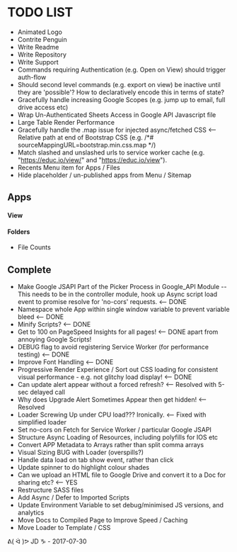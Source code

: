 
TODO LIST 
=========
* Animated Logo
* Contrite Penguin
* Write Readme
* Write Repository
* Write Support
* Commands requiring Authentication (e.g. Open on View) should trigger auth-flow
* Should second level commands (e.g. export on view) be inactive until they are 'possible'? How to declaratively encode this in terms of state?
* Gracefully handle increasing Google Scopes (e.g. jump up to email, full drive access etc)
* Wrap Un-Authenticated Sheets Access in Google API Javascript file
* Large Table Render Performance
* Gracefully handle the .map issue for injected async/fetched CSS <-- Relative path at end of Bootstrap CSS (e.g. /*# sourceMappingURL=bootstrap.min.css.map */)
* Match slashed and unslashed urls to service worker cache (e.g. "https://educ.io/view/" and "https://educ.io/view").
* Recents Menu item for Apps / Files
* Hide placeholder / un-published apps from Menu / Sitemap

Apps
----

#### View

#### Folders
* File Counts

Complete
--------
* Make Google JSAPI Part of the Picker Process in Google_API Module -- This needs to be in the controller module, hook up Async script load event to promise resolve for 'no-cors' requests. <-- DONE
* Namespace whole App within single window variable to prevent variable bleed <-- DONE
* Minify Scripts? <-- DONE
* Get to 100 on PageSpeed Insights for all pages! <-- DONE apart from annoying Google Scripts!
* DEBUG flag to avoid registering Service Worker (for performance testing) <-- DONE
* Improve Font Handling <-- DONE
* Progressive Render Experience / Sort out CSS loading for consistent visual performance - e.g. not glitchy load display! <-- DONE
* Can update alert appear without a forced refresh? <-- Resolved with 5-sec delayed call
* Why does Upgrade Alert Sometimes Appear then get hidden! <-- Resolved
* Loader Screwing Up under CPU load??? Ironically. <-- Fixed with simplified loader
* Set no-cors on Fetch for Service Worker / particular Google JSAPI
* Structure Async Loading of Resources, including polyfills for IOS etc
* Convert APP Metadata to Arrays rather than split comma arrays
* Visual Sizing BUG with Loader (overspills?)
* Handle data load on tab show event, rather than click
* Update spinner to do highlight colour shades
* Can we upload an HTML file to Google Drive and convert it to a Doc for sharing etc? <-- YES
* Restructure SASS files
* Add Async / Defer to Imported Scripts
* Update Environment Variable to set debug/minimised JS versions, and analytics
* Move Docs to Compiled Page to Improve Speed / Caching
* Move Loader to Template / CSS

ᕕ( ᐛ )ᕗ JD ♑ - 2017-07-30